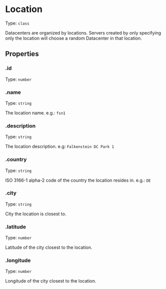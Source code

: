 # Location

Type: `class`

Datacenters are organized by locations. Servers created by only specifying only the location will choose a random Datacenter in that location.

## Properties

### .id

Type: `number`

### .name

Type: `string`

The location name. e.g.: `fsn1`

### .description

Type: `string`

The location description. e.g: `Falkenstein DC Park 1`

### .country

Type: `string`

ISO 3166-1 alpha-2 code of the country the location resides in. e.g.: `DE`

### .city

Type: `string`

City the location is closest to.

### .latitude

Type: `number`

Latitude of the city closest to the location.

### .longitude

Type: `number`

Longitude of the city closest to the location.
